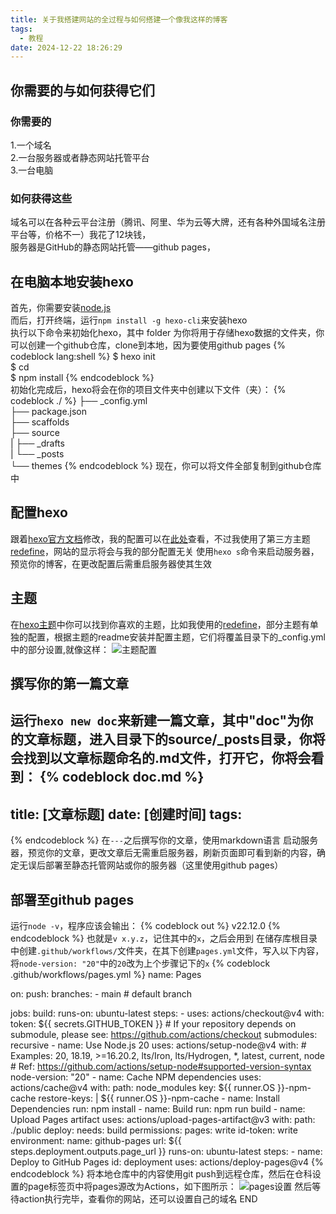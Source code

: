 ```yaml
---
title: 关于我搭建网站的全过程与如何搭建一个像我这样的博客
tags:
  - 教程
date: 2024-12-22 18:26:29
---
```


## 你需要的与如何获得它们

### 你需要的

1.一个域名  
2.一台服务器或者静态网站托管平台  
3.一台电脑

### 如何获得这些

域名可以在各种云平台注册（腾讯、阿里、华为云等大牌，还有各种外国域名注册平台等，价格不一）我花了12块钱，  
服务器是GitHub的静态网站托管——github pages，  

## 在电脑本地安装hexo

首先，你需要安装[node.js](https://nodejs.org/zh-cn)  
而后，打开终端，运行`npm install -g hexo-cli`来安装hexo  
执行以下命令来初始化hexo，其中 folder 为你将用于存储hexo数据的文件夹，你可以创建一个github仓库，clone到本地，因为要使用github pages
{% codeblock lang:shell %}
$ hexo init <folder>  
$ cd <folder>  
$ npm install
{% endcodeblock %}  
初始化完成后，hexo将会在你的项目文件夹中创建以下文件（夹）：
{% codeblock ./ %}
├── _config.yml  
├── package.json  
├── scaffolds  
├── source  
|   ├── _drafts  
|   └── _posts  
└── themes
{% endcodeblock %}
现在，你可以将文件全部复制到github仓库中

## 配置hexo

跟着[hexo官方文档](https://hexo.io/zh-cn/docs/configuration)修改，我的配置可以在[此处](https://github.com/hyj120309/blog/blob/main/_config.yml)查看，不过我使用了第三方主题[redefine](https://github.com/EvanNotFound/hexo-theme-redefine)，网站的显示将会与我的部分配置无关
使用`hexo s`命令来启动服务器，预览你的博客，在更改配置后需重启服务器使其生效

## 主题

在[hexo主题](https://hexo.io/themes/)中你可以找到你喜欢的主题，比如我使用的[redefine](https://github.com/EvanNotFound/hexo-theme-redefine)，部分主题有单独的配置，根据主题的readme安装并配置主题，它们将覆盖目录下的_config.yml中的部分设置,就像这样：
![主题配置](themeset.PNG)

## 撰写你的第一篇文章

运行`hexo new doc`来新建一篇文章，其中"doc"为你的文章标题，进入目录下的source/_posts目录，你将会找到以文章标题命名的.md文件，打开它，你将会看到：
{% codeblock doc.md %}
---
title: [文章标题]
date: [创建时间]
tags:
---
{% endcodeblock %}
在`---`之后撰写你的文章，使用markdown语言
启动服务器，预览你的文章，更改文章后无需重启服务器，刷新页面即可看到新的内容，确定无误后部署至静态托管网站或你的服务器（这里使用github pages）

## 部署至github pages
运行`node -v`，程序应该会输出：
{% codeblock out %}
v22.12.0
{% endcodeblock %}
也就是`v x.y.z`，记住其中的`x`，之后会用到
在储存库根目录中创建`.github/workflows/`文件夹，在其下创建`pages.yml`文件，写入以下内容，将`node-version: "20"`中的`20`改为上个步骤记下的`x`
{% codeblock .github/workflows/pages.yml %}
name: Pages

on:
  push:
    branches:
      - main # default branch

jobs:
  build:
    runs-on: ubuntu-latest
    steps:
      - uses: actions/checkout@v4
        with:
          token: ${{ secrets.GITHUB_TOKEN }}
          # If your repository depends on submodule, please see: https://github.com/actions/checkout
          submodules: recursive
      - name: Use Node.js 20
        uses: actions/setup-node@v4
        with:
          # Examples: 20, 18.19, >=16.20.2, lts/Iron, lts/Hydrogen, *, latest, current, node
          # Ref: https://github.com/actions/setup-node#supported-version-syntax
          node-version: "20"
      - name: Cache NPM dependencies
        uses: actions/cache@v4
        with:
          path: node_modules
          key: ${{ runner.OS }}-npm-cache
          restore-keys: |
            ${{ runner.OS }}-npm-cache
      - name: Install Dependencies
        run: npm install
      - name: Build
        run: npm run build
      - name: Upload Pages artifact
        uses: actions/upload-pages-artifact@v3
        with:
          path: ./public
  deploy:
    needs: build
    permissions:
      pages: write
      id-token: write
    environment:
      name: github-pages
      url: ${{ steps.deployment.outputs.page_url }}
    runs-on: ubuntu-latest
    steps:
      - name: Deploy to GitHub Pages
        id: deployment
        uses: actions/deploy-pages@v4
{% endcodeblock %}
将本地仓库中的内容使用git push到远程仓库，然后在仓科设置的page标签页中将pages源改为Actions，如下图所示：
![pages设置](setpages.PNG)
然后等待action执行完毕，查看你的网站，还可以设置自己的域名
END
